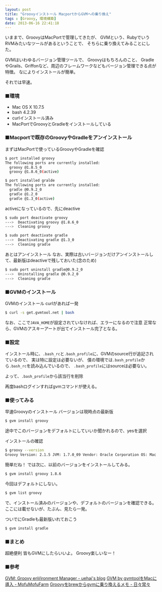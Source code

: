 ```yaml
---
layout: post
title: "Groovyインストール MacportからGVMへの乗り換え"
tags : [Groovy, 環境構築]
date: 2013-06-16 22:41:18
---
```



いままで、GroovyはMacPortで管理してきたが、
GVMという、RubyでいうRVMみたいなツールがあるということで、
そちらに乗り換えてみることにした。

GVMはいわゆるバージョン管理ツールで、
Groovyはもちろんのこと、
GradleやGrails、Griffonなど、周辺のフレームワークなどもバージョン管理できる点が特徴。
なによりインストールが簡単。


それでは早速。


### ■環境

* Mac OS X 10.7.5
* bash 4.2.39
* curlインストール済み
* MacPortでGroovyとGradleをインストールしている


### ■Macportで既存のGroovyやGradleをアンインストール

まずはMacPortで使っているGroovyやGradleを確認

```bash
$ port installed groovy
The following ports are currently installed:
  groovy @1.8.5_0
  groovy @1.8.6_0(active)

$ port installed gralde
The following ports are currently installed:
  gradle @0.9.2_0
  gradle @1.2_0
  gradle @1.3_0(active)
```

activeになっているので、先にdeactive

```bash
$ sudo port deactivate groovy
--->  Deactivating groovy @1.8.6_0
--->  Cleaning groovy

$ sudo port deactivate gradle
--->  Deactivating gradle @1.3_0
--->  Cleaning gradle
```


あとはアンインストール
なお、実際は古いバージョンだけアンインストールして、最新版はdeactiveで残しておいた(念のため)


```bash
$ sudo port uninstall gradle@0.9.2_0
--->  Uninstalling gradle @0.9.2_0
--->  Cleaning gradle
```



### ■GVMのインストール

GVMのインストール curlがあれば一発

```bash
$ curl -s get.gvmtool.net | bash
```


なお、ここで`JAVA_HOME`が設定されていなければ、エラーになるので注意
正常なら、GVMのアスキーアートが出てインストール完了となる。


### ■設定

インストール時に、`.bash_rc`と`.bash_profile`に、GVMのsource行が追記されているので、
実は特に設定は必要ないが、
僕の環境では`.bash_profile`から`.bash_rc`を読み込んでいるので、
`.bash_profile`にはsourceは必要ない。

よって、`.bash_profile`から該当行を削除

再度bashログインすればgvmコマンドが使える。


### ■使ってみる


早速Groovyのインストール
バージョンは現時点の最新版


```bash
$ gvm install groovy
```

途中でこのバージョンをデフォルトにしていいか聞かれるので、yesを選択

インストールの確認

```bash
$ groovy --version
Groovy Version: 2.1.5 JVM: 1.7.0_09 Vendor: Oracle Corporation OS: Mac OS X
```

簡単だね！
では次に、以前のバージョンをインストールしてみる。

```bash
$ gvm install groovy 1.8.6
```

今回はデフォルトにしない。


```bash
$ gvm list groovy
```

で、インストール済みのバージョンや、デフォルトのバージョンを確認できる。
ここには載せないが、たぶん、見たら一発。

ついでにGradleも最新版いれておこう

```bash
$ gvm install gradle
```



### ■まとめ

超絶便利
皆もGVMにしたらいいよ。
Groovy楽しいなー！


### ■参考

[GVM: Groovy enVironment Manager - uehaj's blog](http://uehaj.hatenablog.com/entry/2012/10/25/062921)
[GVM by gvmtoolをMacに導入 - MofuMofuFarm](http://d.hatena.ne.jp/jin_kojima/20130101/1357000274)
[Groovyをbrewからgvmに乗り換えるメモ - 日々常々](http://d.hatena.ne.jp/irof/20130129/p1)



